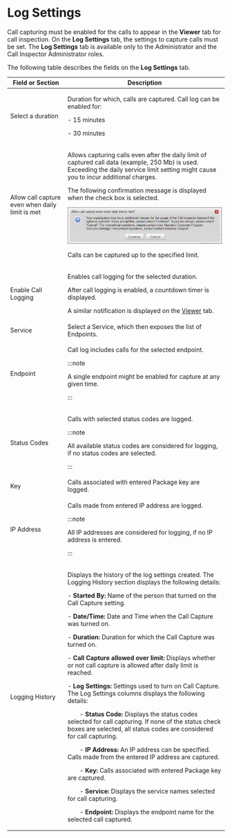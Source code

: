 ﻿---
sidebar_position: 1
---

# Log Settings

<head>
  <meta name="guidename" content="API Management"/>
  <meta name="context" content="GUID-ed133bae-a582-4004-8a95-02d542670815"/>
</head>


Call capturing must be enabled for the calls to appear in the **Viewer** tab for call inspection. On the **Log Settings** tab, the settings to capture calls must be set. The **Log Settings** tab is available only to the Administrator and the Call Inspector Administrator roles. 

The following table describes the fields on the **Log Settings** tab. 

|**Field or Section** |**Description** |
| ----- | ----- |
|Select a duration|<p>Duration for which, calls are captured. Call log can be enabled for: </p><p>- 15 minutes </p><p>- 30 minutes </p>|
|Allow call capture even when daily limit is met|<p>Allows capturing calls even after the daily limit of captured call data (example, 250 Mb) is used. Exceeding the daily service limit setting might cause you to incur additional charges. </p><p>The following confirmation message is displayed when the check box is selected.</p><p>![](../../../Images/callinspector_dailylimit.jpg)</p><p>Calls can be captured up to the specified limit. </p>|
|Enable Call Logging|<p>Enables call logging for the selected duration. </p><p>After call logging is enabled, a countdown timer is displayed.</p><p>A similar notification is displayed on the [Viewer](../Viewer/Viewer.md) tab.</p>|
|Service|Select a Service, which then exposes the list of Endpoints. |
|Endpoint|<p>Call log includes calls for the selected endpoint. </p><p>:::note</p><p>A single endpoint might be enabled for capture at any given time.</p><p>::: </p>|
|Status Codes|<p>Calls with selected status codes are logged. </p><p>:::note</p><p>All available status codes are considered for logging, if no status codes are selected.</p><p>::: </p>|
|Key|Calls associated with entered Package key are logged. |
|IP Address|<p>Calls made from entered IP address are logged. </p><p>:::note</p><p>All IP addresses are considered for logging, if no IP address is entered.</p><p>::: </p>|
|Logging History|<p>Displays the history of the log settings created. The Logging History section displays the following details: </p><p>- **Started By:** Name of the person that turned on the Call Capture setting. </p><p>- **Date/Time:** Date and Time when the Call Capture was turned on. </p><p>- **Duration:** Duration for which the Call Capture was turned on. </p><p>- **Call Capture allowed over limit:** Displays whether or not call capture is allowed after daily limit is reached. </p><p>- **Log Settings:** Settings used to turn on Call Capture. The Log Settings columns displays the following details: </p><p>&emsp;&emsp;- **Status Code:** Displays the status codes selected for call capturing. If none of the status check boxes are selected, all status codes are considered for call capturing. </p><p>&emsp;&emsp;- **IP Address:** An IP address can be specified. Calls made from the entered IP address are captured. </p><p>&emsp;&emsp;- **Key:** Calls associated with entered Package key are captured. </p><p>&emsp;&emsp;- **Service:** Displays the service names selected for call capturing. </p><p>&emsp;&emsp;- **Endpoint:** Displays the endpoint name for the selected call captured.</p>|

